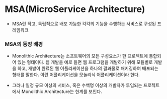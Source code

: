 # MSA(MicroService Architecture)

- MSA란 작고, 독립적으로 배포 가능한 각각의 기능을 수행하는 서비스로 구성된 프레임워크

### MSA의 등장 배경
- Monolithic Architecture는 소프트웨어의 모든 구성요소가 한 프로젝트에 통합되어 있는 형태이다. 
  웹 개발을 예로 들면 웹 프로그램을 개발하기 위해 모듈별로 개발을 하고, 
  개발이 완료된 웹 어플리케이션을 하나의 결과물로 패키징하여 배포되는 형태를 말한다.
  이런 어플리케이션을 모놀리식 어플리케이션이라 한다.
  
- 그러나 일정 규모 이상의 서비스, 혹은 수백명 이상의 개발자가 투입되는 프로젝트에서 Monolithic Architecture는 한계를 보인다.